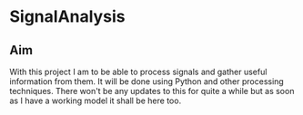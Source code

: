 # SignalAnalysis

## Aim
With this project I am to be able to process signals and gather useful information from them. It will be done using Python and other processing techniques.
There won't be any updates to this for quite a while but as soon as I have a working model it shall be here too.
